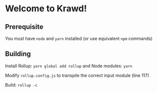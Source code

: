 # Welcome to Krawd!

## Prerequisite

You must have `node` and `yarn` installed (or use equivalent `npm` commands)

## Building

Install Rollup: `yarn global add rollup` and Node modules: `yarn`

Modify `rollup.config.js` to transpile the correct input module (line 117)

Build: `rollup -c`
